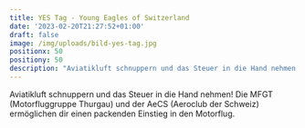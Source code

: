 ```yaml
---
title: YES Tag - Young Eagles of Switzerland
date: '2023-02-20T21:27:52+01:00'
draft: false
image: /img/uploads/bild-yes-tag.jpg
positionx: 50
positiony: 50
description: "Aviatikluft schnuppern und das Steuer in die Hand nehmen!\r\nDie MFGT (Motorfluggruppe Thurgau) und der AeCS (Aeroclub der Schweiz) ermöglichen dir einen packenden Einstieg in den Motorflug."
---
```

Aviatikluft schnuppern und das Steuer in die Hand nehmen!
Die MFGT (Motorfluggruppe Thurgau) und der AeCS (Aeroclub der Schweiz) ermöglichen dir einen packenden Einstieg in den Motorflug.
